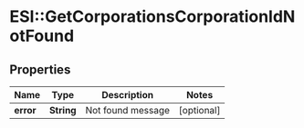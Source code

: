 # ESI::GetCorporationsCorporationIdNotFound

## Properties
Name | Type | Description | Notes
------------ | ------------- | ------------- | -------------
**error** | **String** | Not found message | [optional] 


